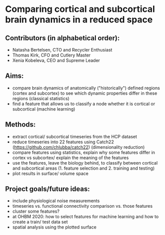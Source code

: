 # Comparing cortical and subcortical brain dynamics in a reduced space

## Contributors (in alphabetical order):
- Natasha Bertelsen, CTO and Recycler Enthusiast
- Thomas Kirk, CFO and Cutlery Master
- Xenia Kobeleva, CEO and Supreme Leader

## Aims: 
- compare brain dynamics of anatomically ("historically") defined regions (cortex and subcortex) to see which dynamic properties differ in these regions (classical statistics)
- find a feature that allows us to classify a node whether it is cortical or subcortical (machine learning)

## Methods:
- extract cortical/ subcortical timeseries from the HCP dataset
- reduce timeseries into 22 features using Catch22 (https://github.com/chlubba/catch22) (dimensionality reduction)
- compare features using statistics, explain why some features differ in cortex vs subcortex/ explain the meaning of the features
- use the features, leave the biology behind, to classify between cortical and subcortical areas (1. feature selection and 2. training and testing)
- plot results in surface/ volume space

## Project goals/future ideas:
- include physiological noise measurements
- timeseries vs. functional connectivity comparison vs. those features
- cluster some features?
- at OHBM 2020: how to select features for machine learning and how to create a train/ test data set
- spatial analysis using the plotted surface

